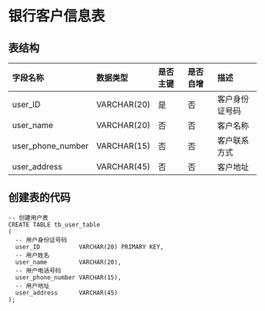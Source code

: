 # 银行客户信息表

## 表结构

| 字段名称 | 数据类型 | 是否主键 | 是否自增 | 描述 |
| :--- | :--- | :--- | :--- | :--- |
| user\_ID | VARCHAR\(20\) | 是 | 否 | 客户身份证号码 |
| user\_name | VARCHAR\(20\) | 否 | 否 | 客户名称 |
| user\_phone\_number | VARCHAR\(15\) | 否 | 否 | 客户联系方式 |
| user\_address | VARCHAR\(45\) | 否 | 否 | 客户地址 |

## 创建表的代码

```
-- 创建用户表
CREATE TABLE tb_user_table
(
  -- 用户身份证号码
  user_ID           VARCHAR(20) PRIMARY KEY,
  -- 用户姓名
  user_name         VARCHAR(20),
  -- 用户电话号码
  user_phone_number VARCHAR(15),
  -- 用户地址
  user_address      VARCHAR(45)
);
```



